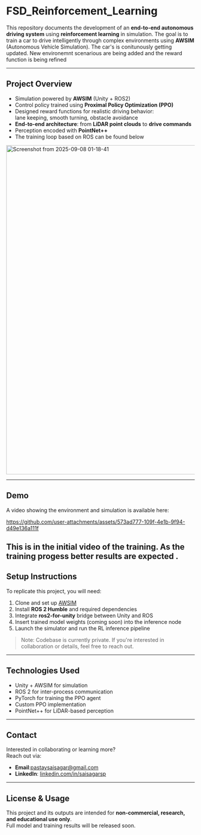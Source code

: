 # FSD_Reinforcement_Learning

This repository documents the development of an **end-to-end autonomous driving system** using **reinforcement learning** in simulation. The goal is to train a car to drive intelligently through complex environments using **AWSIM** (Autonomous Vehicle Simulation).
The car's is conitunously getting updated. New environemnt scenarious are being added and the reward function is being refined 

---

## Project Overview

- Simulation powered by **AWSIM** (Unity + ROS2)
- Control policy trained using **Proximal Policy Optimization (PPO)**
- Designed reward functions for realistic driving behavior:  
  lane keeping, smooth turning, obstacle avoidance
- **End-to-end architecture**: from **LiDAR point clouds** to **drive commands**
- Perception encoded with **PointNet++**
- The training loop based on ROS can be found below 

<img width="1830" height="878" alt="Screenshot from 2025-09-08 01-18-41" src="https://github.com/user-attachments/assets/2b465547-8468-43fd-83a5-8492c562f525" />

---

## Demo

A video showing the environment and simulation is available here:  


https://github.com/user-attachments/assets/573ad777-109f-4e1b-9f94-d49e136a111f



This is in the initial video of the training. As the training progess better results are expected .
---

## Setup Instructions

To replicate this project, you will need:

1. Clone and set up [AWSIM](https://github.com/tier4/AWSIM)
2. Install **ROS 2 Humble** and required dependencies
3. Integrate **ros2-for-unity** bridge between Unity and ROS
4. Insert trained model weights (coming soon) into the inference node
5. Launch the simulator and run the RL inference pipeline

> Note: Codebase is currently private. If you're interested in collaboration or details, feel free to reach out.

---

## Technologies Used

- Unity + AWSIM for simulation
- ROS 2 for inter-process communication
- PyTorch for training the PPO agent
- Custom PPO implementation
- PointNet++ for LiDAR-based perception

---

## Contact

Interested in collaborating or learning more?  
Reach out via:

- **Email**:pastaysaisagar@gmail.com  
- **LinkedIn**: [linkedin.com/in/saisagarsp ](http://www.linkedin.com/in/sai-sagar-s-p-18b1b5236)

---

## License & Usage

This project and its outputs are intended for **non-commercial, research, and educational use only**.  
Full model and training results will be released soon.
